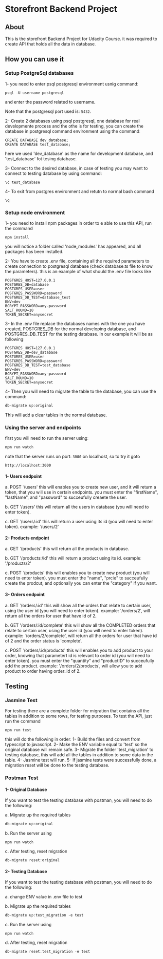 # Storefront Backend Project

## About
This is the storefront Backend Project for Udacity Course.
it was required to create API that holds all the data in database.

## How you can use it

### Setup PostgreSql databases 
1- you need to enter psql postgresql environment usnig command:
```
psql -U username postgresql
```
and enter the password related to username.

Note that the postgresql port used is: ```5432```.

2- Create 2 databases using psql postgresql, one database for real developmente process and the othe is for testing, you can create the database in postgresql command environment using the command:
```
CREATE DATABASE dev_database;
CREATE DATABASE test_database;
```
here we used 'dev_database' as the name for development database, and 'test_database' fot tesing database.

3- Connect to the desired database, in case of testing you may want to connect to testing database by using command:
```
\c test_database
```

4- To exit from postgres environment and retutn to normal bash command
```
\q
```

### Setup node environment
1- you need to install npm packages in order to e able to use this API, run the command
```
npm install
```
you will notice a folder called 'node_modules' has appeared, and all packages has been installed.

2- You have to create .env file, containing all the required parameters to create connection to postgresql database (check database.ts file to know the parameters).
this is an example of what should the .env file looks like

```
POSTGRES_HOST=127.0.0.1
POSTGRES_DB=database
POSTGRES_USER=user
POSTGRES_PASSWORD=password
POSTGRES_DB_TEST=database_test
ENV=dev
BCRYPT_PASSWORD=any-password
SALT_ROUND=10
TOKEN_SECRET=anysecret
```

3- In the .env file replace the databases names with the one you have created, POSTGRES_DB for the normal developing database, and POSTGRES_DB_TEST for the testing database. In our example it will be as following
```
POSTGRES_HOST=127.0.0.1
POSTGRES_DB=dev_database
POSTGRES_USER=user
POSTGRES_PASSWORD=password
POSTGRES_DB_TEST=test_database
ENV=dev
BCRYPT_PASSWORD=any-password
SALT_ROUND=10
TOKEN_SECRET=anysecret
```

4- Then you will need to migrate the table to the database, you can use the command:
```typescript
db-migrate up:original
```
This will add a clear tables in the normal database.

### Using the server and endpoints
first you will need to run the server using:
``` TypeScript
npm run watch
```
note that the server runs on port: ```3000``` on localhost, so to try it goto
```
http://localhost:3000
```

#### 1- Users endpoint
a. POST '/users' this will enables you to create new user, and it will return a token, that you will use in certain endpoints.
you must enter the "firstName", "lastName", and "password" to succeufully creaete the user.

b. GET '/users' this will return all the users in database (you will need to enter token).

c. GET '/users/:id' this will return a user using its id (you will need to enter token).
example: '/users/2'

#### 2- Products endpoint
a. GET '/products' this will return all the products in database.

b. GET '/products:/id' this will return a product using its id.
example: '/products/2'

c. POST '/products' this will enables you to create new product (you will need to enter token).
you must enter the "name", "prcie" to succeufully create the prodcut, and optionally you can enter the "category" if you want.

#### 3- Orders endpoint
a. GET '/orders/:id' this will show all the orders that relate to certain user, using the user id (you will need to enter token).
example: '/orders/2', will return all the orders for user that have id of 2.

b. GET '/orders/:id/complete' this will show all the COMPLETED orders that relate to certain user, using the user id (you will need to enter token).
example: '/orders/2/complete', will return all the orders for user that have id of 2 and the order status is 'complete'.

c. POST '/orders/:id/products' this will enables you to add product to your order, knowing that parametert id is relevant to order id (you will need to enter token).
you must enter the "quantity" and "productID" to succeufully add the product.
example: '/orders/2/products', will allow you to add product to order having order_id of 2.


## Testing
### Jasmine Test
For testing there are a complete folder for migration that contains all the tables in addition to some rows, for testing purposes.
To test the API, just run the command
```
npm run test
```
this will do the following in order:
1- Build the files and convert from typescript to javascript.
2- Make the ENV variable equal to 'test' so the original database will remain safe.
3- Migrate the folder 'test_migration' to testing database, this will add all the tables in addition to some data in the table.
4- Jasmine test will run.
5- If jasmine tests were successfully done, a migration reset will be done to the testing database.

### Postman Test
#### 1- Original Database
If you want to test the testing database with postman, you will need to do the following:

a. Migrate up the required tables
```typescript
db-migrate up:original
```

b. Run the server using
```
npm run watch
```

c. After testing, reset migration
```typescript
db-migrate reset:original
```

#### 2- Testing Database
If you want to test the testing database with postman, you will need to do the following:

a. change ENV value in .env file to test

b. Migrate up the required tables
```typescript
db-migrate up:test_migration -e test
```

c. Run the server using
```
npm run watch
```

d. After testing, reset migration
```typescript
db-migrate reset:test_migration -e test
```